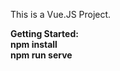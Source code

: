 This is a Vue.JS Project.

<b>Getting Started: </b> <br>
<strong>npm install</strong> <br>
<strong>npm run serve</strong>
